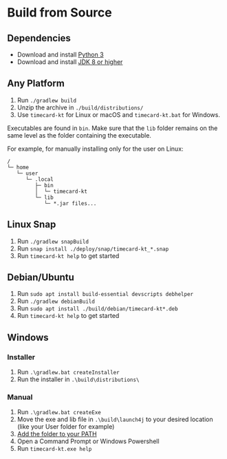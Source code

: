 # Build from Source

## Dependencies
- Download and install [Python 3](https://www.python.org/downloads/)
- Download and install [JDK 8 or higher](https://www.oracle.com/java/technologies/downloads/#java17)

## Any Platform
1. Run `./gradlew build`
2. Unzip the archive in `./build/distributions/`
3. Use `timecard-kt` for Linux or macOS and `timecard-kt.bat` for Windows.

Executables are found in `bin`. Make sure that the `lib` folder remains on the same level as the folder containing the executable.

For example, for manually installing only for the user on Linux:

```
/
└─ home
   └─ user
      └─ .local
         ├─ bin
         │  └─ timecard-kt
         └─ lib
            └─ *.jar files...
```

## Linux Snap
1. Run `./gradlew snapBuild`
2. Run `snap install ./deploy/snap/timecard-kt_*.snap`
3. Run `timecard-kt help` to get started

## Debian/Ubuntu
1. Run `sudo apt install build-essential devscripts debhelper`
2. Run `./gradlew debianBuild`
3. Run `sudo apt install ./build/debian/timecard-kt*.deb`
4. Run `timecard-kt help` to get started

## Windows

### Installer
1. Run `.\gradlew.bat createInstaller`
2. Run the installer in `.\build\distributions\`

### Manual
1. Run `.\gradlew.bat createExe`
2. Move the exe and lib file in `.\build\launch4j` to your desired location (like your User folder for example)
3. [Add the folder to your PATH](https://www.architectryan.com/2018/03/17/add-to-the-path-on-windows-10/)
4. Open a Command Prompt or Windows Powershell
5. Run `timecard-kt.exe help`
